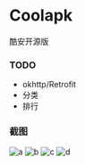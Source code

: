 Coolapk
=======

酷安开源版

### TODO

* okhttp/Retrofit
* 分类
* 排行

### 截图

![a](https://github.com/bjzhou/Coolapk/raw/master/screenshot/a.png)
![b](https://github.com/bjzhou/Coolapk/raw/master/screenshot/b.png)
![c](https://github.com/bjzhou/Coolapk/raw/master/screenshot/c.png)
![d](https://github.com/bjzhou/Coolapk/raw/master/screenshot/d.png)
